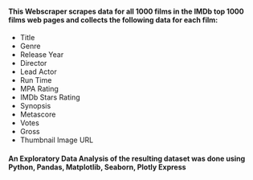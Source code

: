 #### This Webscraper scrapes data for all 1000 films in the IMDb top 1000 films web pages and collects the following data for each film:
* Title
* Genre
* Release Year
* Director
* Lead Actor
* Run Time
* MPA Rating
* IMDb Stars Rating
* Synopsis
* Metascore
* Votes
* Gross
* Thumbnail Image URL

#### An Exploratory Data Analysis of the resulting dataset was done using Python, Pandas, Matplotlib, Seaborn, Plotly Express

